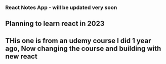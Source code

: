 ### React Notes App - will be updated very soon 
## Planning to learn react in 2023

## THis one is from an udemy course I did 1 year ago, Now changing the course and building with new react
